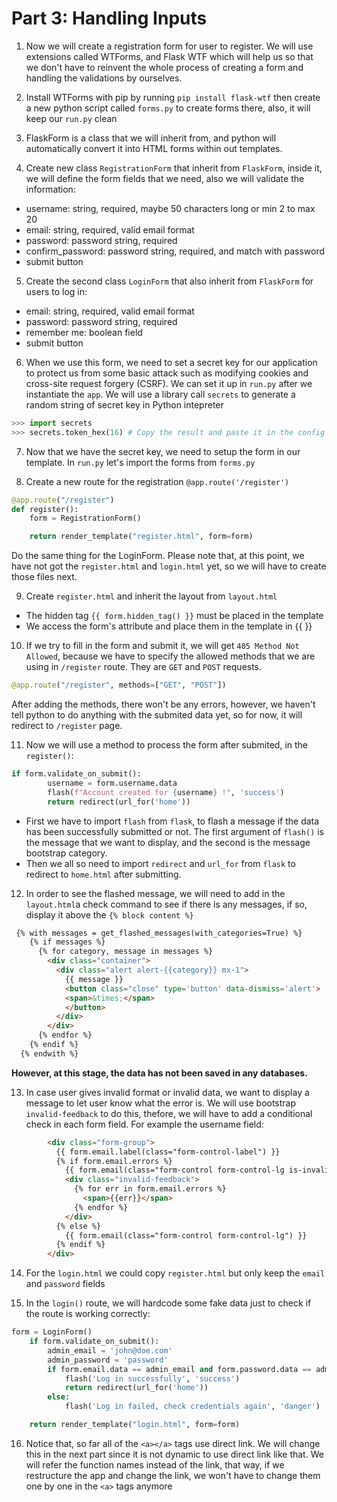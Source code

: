 # Part 3: Handling Inputs

1. Now we will create a registration form for user to register. We will use extensions called WTForms, and Flask WTF which will help us so that we don't have to reinvent the whole process of creating a form and handling the validations by ourselves.

2. Install WTForms with pip by running `pip install flask-wtf` then create a new python script called `forms.py` to create forms there, also, it will keep our `run.py` clean

3. FlaskForm is a class that we will inherit from, and python will automatically convert it into HTML forms within out templates.

4. Create new class `RegistrationForm` that inherit from `FlaskForm`, inside it, we will define the form fields that we need, also we will validate the information:
  - username: string, required, maybe 50 characters long or min 2 to max 20
  - email: string, required, valid email format
  - password: password string, required
  - confirm_password: password string, required, and match with password
  - submit button

5. Create the second class `LoginForm` that also inherit from `FlaskForm` for users to log in:
  - email: string, required, valid email format
  - password: password string, required
  - remember me: boolean field
  - submit button

6. When we use this form, we need to set a secret key for our application to protect us from some basic attack such as modifying cookies and cross-site request forgery (CSRF). We can set it up in `run.py` after we instantiate the `app`.
We will use a library call `secrets` to generate a random string of secret key in Python intepreter
```python
>>> import secrets
>>> secrets.token_hex(16) # Copy the result and paste it in the config variable
```

7. Now that we have the secret key, we need to setup the form in our template. In `run.py` let's import the forms from `forms.py`

8. Create a new route for the registration `@app.route('/register')`
```python
@app.route("/register")
def register():
    form = RegistrationForm()

    return render_template("register.html", form=form)
```
Do the same thing for the LoginForm. Please note that, at this point, we have not got the `register.html` and `login.html` yet, so we will have to create those files next.

9. Create `register.html` and inherit the layout from `layout.html`
- The hidden tag `{{ form.hidden_tag() }}` must be placed in the template
- We access the form's attribute and place them in the template in {{ }}

10. If we try to fill in the form and submit it, we will get `405 Method Not Allowed`, because we have to specify the allowed methods that we are using in `/register` route. They are `GET` and `POST` requests.
```python
@app.route("/register", methods=["GET", "POST"])
```
After adding the methods, there won't be any errors, however, we haven't tell python to do anything with the submited data yet, so for now, it will redirect to `/register` page.

11. Now we will use a method to process the form after submited, in the `register()`:
```python
if form.validate_on_submit():
        username = form.username.data
        flash(f"Account created for {username} !", 'success')
        return redirect(url_for('home'))
```
- First we have to import `flash` from `flask`, to flash a message if the data has been successfully submitted or not. The first argument of `flash()` is the message that we want to display, and the second is the message bootstrap category.
- Then we all so need to import `redirect` and `url_for` from `flask` to redirect to `home.html` after submitting.

12. In order to see the flashed message, we will need to add in the `layout.html`a check command to see if there is any messages, if so, display it above the `{% block content %}`
```html
 {% with messages = get_flashed_messages(with_categories=True) %}
    {% if messages %}
      {% for category, message in messages %}
        <div class="container">
          <div class="alert alert-{{category}} mx-1">
            {{ message }}
            <button class="close" type='button' data-dismiss='alert'>
            <span>&times;</span>
            </button>
          </div>
        </div>
      {% endfor %}
    {% endif %}
  {% endwith %}
```
**However, at this stage, the data has not been saved in any databases.**

13. In case user gives invalid format or invalid data, we want to display a message to let user know what the error is. We will use bootstrap `invalid-feedback` to do this, thefore, we will have to add a conditional check in each form field. For example the username field:
```html
        <div class="form-group">
          {{ form.email.label(class="form-control-label") }}
          {% if form.email.errors %}
            {{ form.email(class="form-control form-control-lg is-invalid") }}
            <div class="invalid-feedback">
              {% for err in form.email.errors %}
                <span>{{err}}</span>
              {% endfor %}
            </div>
          {% else %}
            {{ form.email(class="form-control form-control-lg") }}
          {% endif %}
        </div>
```

14. For the `login.html` we could copy `register.html` but only keep the `email` and `password` fields

15. In the `login()` route, we will hardcode some fake data just to check if the route is working correctly:
```python
form = LoginForm()
    if form.validate_on_submit():
        admin_email = 'john@doe.com'
        admin_password = 'password'
        if form.email.data == admin_email and form.password.data == admin_password:
            flash('Log in successfully', 'success')
            return redirect(url_for('home'))
        else:
            flash('Log in failed, check credentials again', 'danger')

    return render_template("login.html", form=form)
```
16. Notice that, so far all of the `<a></a>` tags use direct link. We will change this in the next part since it is not dynamic to use direct link like that. We will refer the function names instead of the link, that way, if we restructure the app and change the link, we won't have to change them one by one in the `<a>` tags anymore
